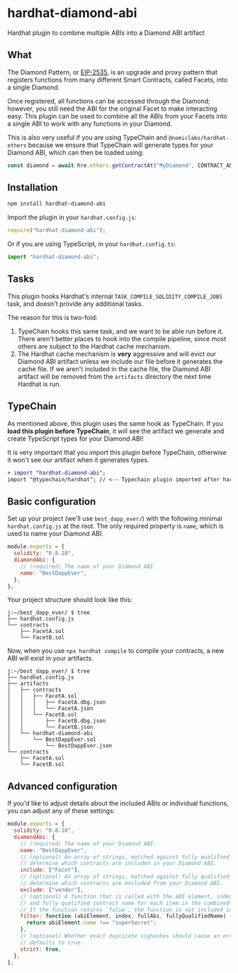 # hardhat-diamond-abi

Hardhat plugin to combine multiple ABIs into a Diamond ABI artifact

## What

The Diamond Pattern, or [EIP-2535](https://eips.ethereum.org/EIPS/eip-2535), is an upgrade and proxy pattern that registers functions from many different Smart Contracts, called Facets, into a single Diamond.

Once registered, all functions can be accessed through the Diamond; however, you still need the ABI for the original Facet to make interacting easy. This plugin can be used to combine all the ABIs from your Facets into a single ABI to work with any functions in your Diamond.

This is also very useful if you are using TypeChain and `@nomiclabs/hardhat-ethers` because we ensure that TypeChain will generate types for your Diamond ABI, which can then be loaded using:

```js
const diamond = await hre.ethers.getContractAt("MyDiamond", CONTRACT_ADDRESS);
```

## Installation

```bash
npm install hardhat-diamond-abi
```

Import the plugin in your `hardhat.config.js`:

```js
require("hardhat-diamond-abi");
```

Or if you are using TypeScript, in your `hardhat.config.ts`:

```ts
import "hardhat-diamond-abi";
```

## Tasks

This plugin hooks Hardhat's internal `TASK_COMPILE_SOLIDITY_COMPILE_JOBS` task, and doesn't provide any additional tasks.

The reason for this is two-fold:

1. TypeChain hooks this same task, and we want to be able run before it. There aren't better places to hook into the compile pipeline, since most others are subject to the Hardhat cache mechanism.
2. The Hardhat cache mechanism is **very** aggressive and will evict our Diamond ABI artifact unless we include our file before it generates the cache file. If we aren't included in the cache file, the Diamond ABI artifact will be removed from the `artifacts` directory the next time Hardhat is run.

## TypeChain

As mentioned above, this plugin uses the same hook as TypeChain. If you **load this plugin before TypeChain**, it will see the artifact we generate and create TypeScript types for your Diamond ABI!

It is very important that you import this plugin before TypeChain, otherwise it won't see our artifact when it generates types.

```diff
+ import "hardhat-diamond-abi";
import "@typechain/hardhat"; // <-- Typechain plugin imported after hardhat-diamond-abi
```

## Basic configuration

Set up your project (we'll use `best_dapp_ever/`) with the following minimal `hardhat.config.js` at the root. The only required property is `name`, which is used to name your Diamond ABI.

```js
module.exports = {
  solidity: "0.8.10",
  diamondAbi: {
    // (required) The name of your Diamond ABI
    name: "BestDappEver",
  },
};
```

Your project structure should look like this:

```
j:~/best_dapp_ever/ $ tree
├── hardhat.config.js
└── contracts
    ├── FacetA.sol
    └── FacetB.sol
```

Now, when you use `npx hardhat compile` to compile your contracts, a new ABI will exist in your artifacts.

```
j:~/best_dapp_ever/ $ tree
├── hardhat.config.js
├── artifacts
│   ├── contracts
│   │   ├── FacetA.sol
│   │   │   ├── FacetA.dbg.json
│   │   │   └── FacetA.json
│   │   └── FacetB.sol
│   │       ├── FacetB.dbg.json
│   │       └── FacetB.json
│   └── hardhat-diamond-abi
│       └── BestDappEver.sol
│           └── BestDappEver.json
└── contracts
    ├── FacetA.sol
    └── FacetB.sol
```

## Advanced configuration

If you'd like to adjust details about the included ABIs or individual functions, you can adjust any of these settings:

```js
module.exports = {
  solidity: "0.8.10",
  diamondAbi: {
    // (required) The name of your Diamond ABI.
    name: "BestDappEver",
    // (optional) An array of strings, matched against fully qualified contract names, to
    // determine which contracts are included in your Diamond ABI.
    include: ["Facet"],
    // (optional) An array of strings, matched against fully qualified contract names, to
    // determine which contracts are excluded from your Diamond ABI.
    exclude: ["vendor"],
    // (optional) A function that is called with the ABI element, index, entire ABI,
    // and fully qualified contract name for each item in the combined ABIs.
    // If the function returns `false`, the function is not included in your Diamond ABI.
    filter: function (abiElement, index, fullAbi, fullyQualifiedName) {
      return abiElement.name !== "superSecret";
    },
    // (optional) Whether exact duplicate sighashes should cause an error to be thrown,
    // defaults to true.
    strict: true,
  },
};
```
